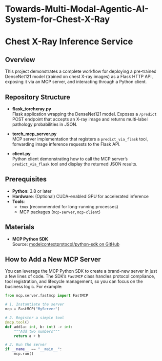# Towards-Multi-Modal-Agentic-AI-System-for-Chest-X-Ray

# Chest X-Ray Inference Service

## Overview

This project demonstrates a complete workflow for deploying a pre-trained DenseNet121 model (trained on chest X-ray images) as a Flask HTTP API, exposing it via an MCP server, and interacting through a Python client.

## Repository Structure

- **flask_torchxray.py**  
  Flask application wrapping the DenseNet121 model. Exposes a `/predict` POST endpoint that accepts an X-ray image and returns multi-label pathology probabilities in JSON.

- **torch_mcp_server.py**  
  MCP server implementation that registers a `predict_via_flask` tool, forwarding image inference requests to the Flask API.

- **client.py**  
  Python client demonstrating how to call the MCP server’s `predict_via_flask` tool and display the returned JSON results.

## Prerequisites

- **Python**: 3.8 or later  
- **Hardware**: (Optional) CUDA-enabled GPU for accelerated inference  
- **Tools**:  
  - `tmux` (recommended for long-running processes)  
  - MCP packages (`mcp-server`, `mcp-client`)

## Materials

- **MCP Python SDK**  
  Source: [modelcontextprotocol/python-sdk on GitHub](https://github.com/modelcontextprotocol/python-sdk)
  
## How to Add a New MCP Server

You can leverage the MCP Python SDK to create a brand-new server in just a few lines of code. The SDK’s `FastMCP` class handles protocol compliance, tool registration, and lifecycle management, so you can focus on the business logic. For example:

```python
from mcp.server.fastmcp import FastMCP

# 1. Instantiate the server
mcp = FastMCP("MyServer")

# 2. Register a simple tool
@mcp.tool()
def add(a: int, b: int) -> int:
    """Add two numbers"""
    return a + b

# 3. Run the server
if __name__ == "__main__":
    mcp.run()
